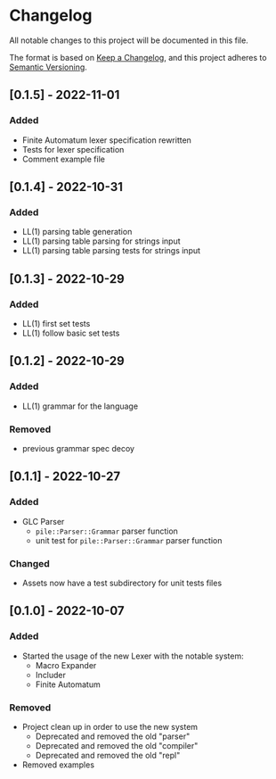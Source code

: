 # Changelog
All notable changes to this project will be documented in this file.

The format is based on [Keep a Changelog](https://keepachangelog.com/en/1.0.0/),
and this project adheres to [Semantic Versioning](https://semver.org/spec/v2.0.0.html).

## [0.1.5] - 2022-11-01
### Added
- Finite Automatum lexer specification rewritten
- Tests for lexer specification
- Comment example file

## [0.1.4] - 2022-10-31
### Added
- LL(1) parsing table generation
- LL(1) parsing table parsing for strings input
- LL(1) parsing table parsing tests for strings input

## [0.1.3] - 2022-10-29
### Added
- LL(1) first set tests
- LL(1) follow basic set tests

## [0.1.2] - 2022-10-29
### Added
- LL(1) grammar for the language

### Removed
- previous grammar spec decoy

## [0.1.1] - 2022-10-27
### Added
- GLC Parser
  - `pile::Parser::Grammar` parser<file> function
  - unit test for `pile::Parser::Grammar` parser<file> function

### Changed
- Assets now have a test subdirectory for unit tests files

## [0.1.0] - 2022-10-07
### Added
- Started the usage of the new Lexer with the notable system:
  - Macro Expander
  - Includer
  - Finite Automatum

### Removed
- Project clean up in order to use the new system
  - Deprecated and removed the old "parser"
  - Deprecated and removed the old "compiler"
  - Deprecated and removed the old "repl"
- Removed examples
